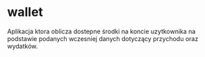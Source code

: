 # wallet
Aplikacja ktora oblicza dostepne środki na koncie uzytkownika na podstawie podanych wczesniej danych dotyczący przychodu oraz wydatków.
